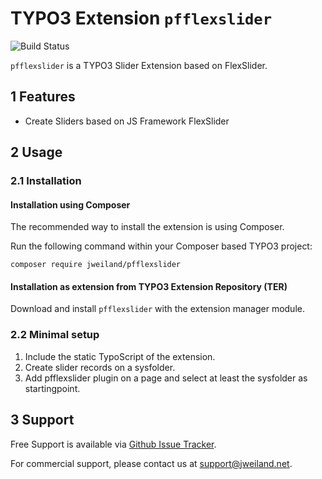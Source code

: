 # TYPO3 Extension `pfflexslider`

![Build Status](https://github.com/jweiland-net/pfflexslider/workflows/CI/badge.svg)

`pfflexslider` is a TYPO3 Slider Extension based on FlexSlider.

## 1 Features

* Create Sliders based on JS Framework FlexSlider

## 2 Usage

### 2.1 Installation

#### Installation using Composer

The recommended way to install the extension is using Composer.

Run the following command within your Composer based TYPO3 project:

```
composer require jweiland/pfflexslider
```

#### Installation as extension from TYPO3 Extension Repository (TER)

Download and install `pfflexslider` with the extension manager module.

### 2.2 Minimal setup

1) Include the static TypoScript of the extension.
2) Create slider records on a sysfolder.
3) Add pfflexslider plugin on a page and select at least the sysfolder as startingpoint.

## 3 Support

Free Support is available via [Github Issue Tracker](https://github.com/jweiland-net/pfflexslider/issues).

For commercial support, please contact us at [support@jweiland.net](support@jweiland.net).
